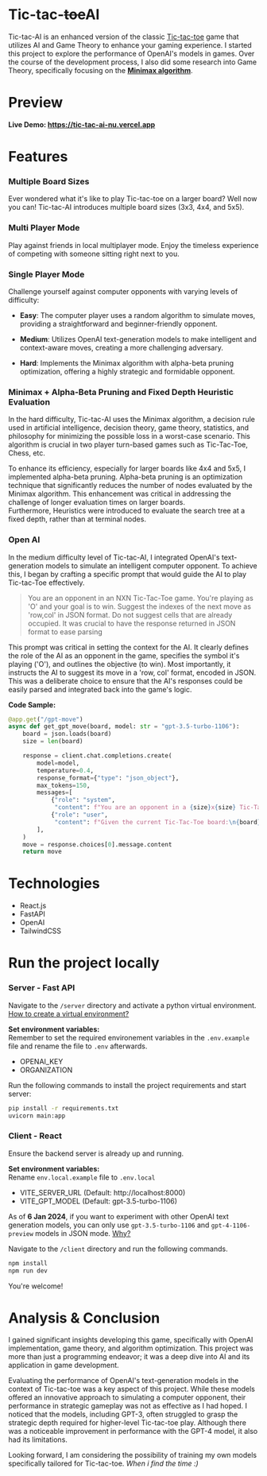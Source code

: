 # Tic-tac-~~toe~~AI

Tic-tac-AI is an enhanced version of the classic [Tic-tac-toe](https://en.wikipedia.org/wiki/Tic-tac-toe) game that utilizes AI and Game Theory to enhance your gaming experience. 
I started this project to explore the performance of OpenAI's models in games. Over the course of the development process, I also did some research into Game Theory, specifically focusing on the [**Minimax algorithm**](https://en.wikipedia.org/wiki/Minimax).

# Preview
**Live Demo:  https://tic-tac-ai-nu.vercel.app**


# Features
### Multiple Board Sizes
Ever wondered what it's like to play Tic-tac-toe on a larger board? Well now you can! Tic-tac-AI introduces multiple board sizes (3x3, 4x4, and 5x5).

### Multi Player Mode

Play against friends in local multiplayer mode. Enjoy the timeless experience of competing with someone sitting right next to you.

### Single Player Mode
Challenge yourself against computer opponents with varying levels of difficulty:

* **Easy**: The computer player uses a random algorithm to simulate moves, providing a straightforward and beginner-friendly opponent.

* **Medium**: Utilizes OpenAI text-generation models to make intelligent and context-aware moves, creating a more challenging adversary.

* **Hard**: Implements the Minimax algorithm with alpha-beta pruning optimization, offering a highly strategic and formidable opponent.


### Minimax + Alpha-Beta Pruning and Fixed Depth Heuristic Evaluation
In the hard difficulty, Tic-tac-AI uses the Minimax algorithm, a decision rule used in artificial intelligence, decision theory, game theory, statistics, and philosophy  for minimizing the possible loss in a worst-case scenario. 
This algorithm is crucial in two player turn-based games such as Tic-Tac-Toe, Chess, etc.  

To enhance its efficiency, especially for larger boards like 4x4 and 5x5, I implemented alpha-beta pruning. Alpha-beta pruning is an optimization technique that significantly reduces the number of nodes evaluated by the Minimax algorithm. This enhancement was critical in addressing the challenge of longer evaluation times on larger boards.  
Furthermore,  Heuristics were introduced to evaluate the search tree at a fixed depth, rather than at terminal nodes.

### Open AI 
In the medium difficulty level of Tic-tac-AI, I integrated OpenAI's text-generation models to simulate an intelligent computer opponent. To achieve this, I began by crafting a specific prompt that would guide the AI to play Tic-tac-Toe effectively.

> You are an opponent in an NXN Tic-Tac-Toe game. You're playing as 'O' and your goal is to win. Suggest the indexes of the next move as 'row,col' in JSON format. Do not suggest cells that are already occupied.
It was crucial to have the response returned in JSON format to ease parsing

This prompt was critical in setting the context for the AI. It clearly defines the role of the AI as an opponent in the game, specifies the symbol it's playing ('O'), and outlines the objective (to win). Most importantly, it instructs the AI to suggest its move in a 'row, col' format, encoded in JSON. This was a deliberate choice to ensure that the AI's responses could be easily parsed and integrated back into the game's logic.



**Code Sample:**
```python
@app.get("/gpt-move")
async def get_gpt_move(board, model: str = "gpt-3.5-turbo-1106"):
    board = json.loads(board)
    size = len(board)

    response = client.chat.completions.create(
        model=model,
        temperature=0.4,
        response_format={"type": "json_object"},
        max_tokens=150,
        messages=[
            {"role": "system",
             "content": f"You are an opponent in a {size}x{size} Tic-Tac-Toe game. You're playing as 'O' and your goal is to win. Suggest the indexes of the next move as 'row,col' in JSON format. Do not suggest cells that are already occupied."},
            {"role": "user",
             "content": f"Given the current Tic-Tac-Toe board:\n{board}\nMake the next move for 'O':"},
        ],
    )
    move = response.choices[0].message.content
    return move

```
# Technologies
* React.js
* FastAPI
* OpenAI
* TailwindCSS

# Run the project locally
### Server  - Fast API
Navigate to the `/server` directory and activate a python virtual environment.  
[How to create a virtual environment?](https://docs.python.org/3/library/venv.html)

**Set environment variables:**  
Remember to set the required environement variables in the `.env.example `file and rename the file to `.env` afterwards.  
* OPENAI_KEY  
* ORGANIZATION

Run the following commands to install the project requirements and start server:
```bash
pip install -r requirements.txt
uvicorn main:app
```

### Client - React
Ensure the backend server is already up and running. 

**Set environment variables:**  
Rename `env.local.example` file to `.env.local`
* VITE_SERVER_URL (Default: http://localhost:8000)
* VITE_GPT_MODEL (Default: gpt-3.5-turbo-1106)

As of **6 Jan 2024**, if you want to experiment with other OpenAI text generation models, 
you can only use `gpt-3.5-turbo-1106` and `gpt-4-1106-preview` models in JSON mode.
[Why?](https://platform.openai.com/docs/guides/text-generation/json-mode)


Navigate to the `/client` directory and run the following commands.

```bash
npm install
npm run dev
```


You're welcome!

# Analysis & Conclusion

I gained significant insights developing this game, specifically with OpenAI implementation, game theory, and algorithm optimization.
This project was more than just a programming endeavor; it was a deep dive into AI and its application in game development.

Evaluating the performance of OpenAI's text-generation models in the context of Tic-tac-toe was a key aspect of this project.
While these models offered an innovative approach to simulating a computer opponent, their performance in strategic gameplay was not as effective as I had hoped.
I noticed that the models, including GPT-3, often struggled to grasp the strategic depth required for higher-level Tic-tac-toe play. Although there was a noticeable improvement in performance with the GPT-4 model, it also had its limitations. 

Looking forward, I am considering the possibility of training my own models specifically tailored for Tic-tac-toe. _When i find the time :)_

